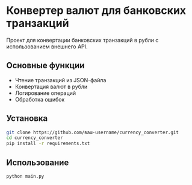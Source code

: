 # Конвертер валют для банковских транзакций

Проект для конвертации банковских транзакций в рубли с использованием внешнего API.

## Основные функции
- Чтение транзакций из JSON-файла
- Конвертация валют в рубли
- Логирование операций
- Обработка ошибок

## Установка
```bash
git clone https://github.com/ваш-username/currency_converter.git
cd currency_converter
pip install -r requirements.txt
```

## Использование
```bash
python main.py
```

